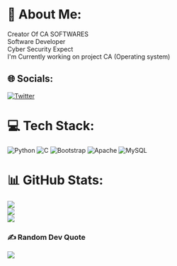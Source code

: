 # 💫 About Me:
Creator Of CA SOFTWARES<br>Software Developer<br>Cyber Security Expect<br>I'm Currently working on project CA (Operating system)<br>


## 🌐 Socials:
[![Twitter](https://img.shields.io/badge/Twitter-%231DA1F2.svg?logo=Twitter&logoColor=white)](https://twitter.com/https://twitter.com/harshil_cs) 

# 💻 Tech Stack:
![Python](https://img.shields.io/badge/python-3670A0?style=for-the-badge&logo=python&logoColor=ffdd54) ![C](https://img.shields.io/badge/c-%2300599C.svg?style=for-the-badge&logo=c&logoColor=white) ![Bootstrap](https://img.shields.io/badge/bootstrap-%23563D7C.svg?style=for-the-badge&logo=bootstrap&logoColor=white) ![Apache](https://img.shields.io/badge/apache-%23D42029.svg?style=for-the-badge&logo=apache&logoColor=white) ![MySQL](https://img.shields.io/badge/mysql-%2300f.svg?style=for-the-badge&logo=mysql&logoColor=white)
# 📊 GitHub Stats:
![](https://github-readme-stats.vercel.app/api?username=Harshil-Anuwadia&theme=dark&hide_border=false&include_all_commits=true&count_private=false)<br/>
![](https://github-readme-streak-stats.herokuapp.com/?user=Harshil-Anuwadia&theme=dark&hide_border=false)<br/>
![](https://github-readme-stats.vercel.app/api/top-langs/?username=Harshil-Anuwadia&theme=dark&hide_border=false&include_all_commits=true&count_private=false&layout=compact)

### ✍️ Random Dev Quote
![](https://quotes-github-readme.vercel.app/api?type=horizontal&theme=radical)


